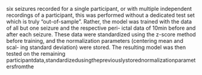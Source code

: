 six seizures recorded for a single participant, or with multiple independent recordings of a
participant, this was performed without a dedicated test set which is truly “out-of-sample”.
Rather, the model was trained with the data of all but one seizure and the respective peri-
ictal data of 10min before and after each seizure. These data were standardized using the
z-score method before training, and the normalization parameters (centering mean and scal-
ing standard deviation) were stored. The resulting model was then tested on the remaining
participantdata,standardizedusingthepreviouslystorednormalizationparametersfromthe